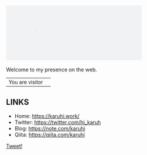 <img src="https://raw.githubusercontent.com/karuhi/karuhi/master/images/karuhi.gif" alt="" height="150px"/>

Welcome to my presence on the web. 

<table>
  <tr>
    <td>You are visitor</td>
    <td><img src="https://profile-counter.glitch.me/karuhi/count.svg" alt="" /></td>
  </tr>
</table>

## LINKS
- Home: https://karuhi.work/
- Twitter: https://twitter.com/hi_karuh
- Blog: https://note.com/karuhi
- Qiita: https://qiita.com/karuhi


[Tweet!](https://twitter.com/intent/tweet?text=Hi%20%40hi_karuh%20%F0%9F%91%8B.%20I%20am%20saying%20hi%20from%20your%20Github%20profile!%20(https%3A%2F%2Fgithub.com%2Fkaruhi)%0A%0A)
